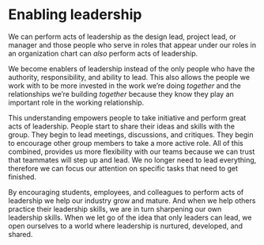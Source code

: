 

# Enabling leadership

We can perform acts of leadership as the design lead, project lead, or manager and those people who serve in
roles that appear under our roles in an organization chart can *also* perform acts of leadership. 

We become enablers of leadership instead of the only people who have the authority, responsibility, and
ability to lead. This also allows the people we work with to be more invested in the work we’re doing
*together* and the relationships we’re building *together* because they know they play an important role in
the working relationship. 

This understanding empowers people to take initiative and perform great acts of leadership. People start to
share their ideas and skills with the group. They begin to lead meetings, discussions, and critiques. They
begin to encourage other group members to take a more active role. All of this combined, provides us more
flexibility with our teams because we can trust that teammates will step up and lead. We no longer need to
lead everything, therefore we can focus our attention on specific tasks that need to get finished.

By encouraging students, employees, and colleagues to perform acts of leadership we help our industry grow and
mature. And when we help others practice their leadership skills, we are in turn sharpening our own leadership
skills. When we let go of the idea that only leaders can lead, we open ourselves to a world where leadership
is nurtured, developed, and shared.